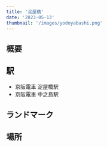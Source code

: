 ```yaml
---
title: '淀屋橋'
date: '2023-05-13'
thumbnail: '/images/yodoyabashi.png'
---
```


## 概要

## 駅
- 京阪電車 淀屋橋駅
- 京阪電車 中之島駅

## ランドマーク

## 場所

